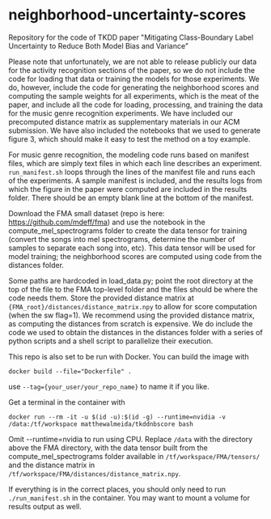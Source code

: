 # neighborhood-uncertainty-scores
Repository for the code of TKDD paper "Mitigating Class-Boundary Label Uncertainty to Reduce Both Model Bias and Variance"

Please note that unfortunately, we are not able to release publicly our data for the activity recognition sections of the paper, so we do not include the code for loading that data or training the models for those experiments. We do, however, include the code for generating the neighborhood scores and computing the sample weights for all experiments, which is the meat of the paper, and include all the code for loading, processing, and training the data for the music genre recognition experiments. We have included our precomputed distance matrix as supplementary materials in our ACM submission. We have also included the notebooks that we used to generate figure 3, which should make it easy to test the method on a toy example.

For music genre recognition, the modeling code runs based on manifest files, which are simply text files in which each line describes an experiment. ```run_manifest.sh``` loops through the lines of the manifest file and runs each of the experiments. A sample manifest is included, and the results logs from which the figure in the paper were computed are included in the results folder. There should be an empty blank line at the bottom of the manifest.

Download the FMA small dataset (repo is here: https://github.com/mdeff/fma) and use the notebook in the compute_mel_spectrograms folder to create the data tensor for training (convert the songs into mel spectrograms, determine the number of samples to separate each song into, etc). This data tensor will be used for model training; the neighborhood scores are computed using code from the distances folder.

Some paths are hardcoded in load_data.py; point the root directory at the top of the file to the FMA top-level folder and the files should be where the code needs them. Store the provided distance matrix at ```{FMA_root}/distances/distance_matrix.npy``` to allow for score computation (when the sw flag=1). We recommend using the provided distance matrix, as computing the distances from scratch is expensive. We do include the code we used to obtain the distances in the distances folder with a series of python scripts and a shell script to parallelize their execution.

This repo is also set to be run with Docker. You can build the image with

```docker build --file="Dockerfile" .```

use ```--tag={your_user/your_repo_name}``` to name it if you like.

Get a terminal in the container with 

```docker run --rm -it -u $(id -u):$(id -g) --runtime=nvidia -v /data:/tf/workspace matthewalmeida/tkddnbscore bash```

Omit --runtime=nvidia to run using CPU. Replace ```/data``` with the directory above the FMA directory, with the data tensor built from the compute_mel_spectrograms folder available in ```/tf/workspace/FMA/tensors/``` and the distance matrix in ```/tf/workspace/FMA/distances/distance_matrix.npy```.

If everything is in the correct places, you should only need to run ```./run_manifest.sh``` in the container. You may want to mount a volume for results output as well.


